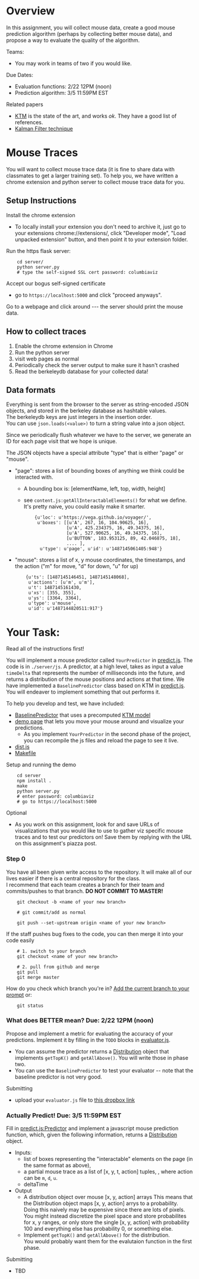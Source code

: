 # Overview

In this assignment, you will collect mouse data, create a good mouse prediction algorithm (perhaps by collecting better mouse data),
and propose a way to evaluate the quality of the algorithm.

Teams:

* You may work in teams of two if you would like.  

Due Dates: 

* Evaluation functions: 2/22 12PM (noon)
* Prediction algorithm: 3/5 11:59PM EST 

Related papers

* [KTM](http://depts.washington.edu/madlab/proj/ktm/) is the state of the art, and works _ok_.  They have a good list of references.
* [Kalman Filter technique](https://scholar.google.com/scholar?hl=en&q=User+target+intention+recognition+from+cursor+position+using+Kalman+filter&btnG=&as_sdt=1%2C33&as_sdtp=)


# Mouse Traces

You will want to collect mouse trace data (it is fine to share data with classmates to get a larger training set).
To help you, we have written a chrome extension and python server to collect mouse trace data for you.

## Setup Instructions

Install the chrome extension

* To locally install your extension you don't need to archive it, 
  just go to your extensions chrome://extensions/, click "Developer mode", 
  "Load unpacked extension" button, and then point it to your extension folder.

Run the https flask server:

        cd server/
        python server.py
        # type the self-signed SSL cert password: columbiaviz
        
Accept our bogus self-signed certificate

* go to `https://localhost:5000` and click "proceed anyways". 

Go to a webpage and click around --- the server should print the mouse data.


## How to collect traces

1. Enable the chrome extension in Chrome
2. Run the python server
3. visit web pages as normal
4. Periodically check the server output to make sure it hasn't crashed
5. Read the berkeleydb database for your collected data!


## Data formats

Everything is sent from the browser to the server as string-encoded JSON objects, and stored in the berkeley database as hashtable values.  
The berkeleydb keys are just integers in the insertion order.  
You can use `json.loads(<value>)` to turn a string value into a json object.

Since we periodically flush whatever we have to the server, we generate an ID for each page visit that we hope is unique.

The JSON objects have a special attribute "type" that is either "page" or "mouse".

* "page": stores a list of bounding boxes of anything we think could be interacted with.  
  * A bounding box is: [elementName, left, top, width, height] 
  * see `content.js:getAllInteractableElements()` for what we define.  It's pretty naive, you could easily make it smarter.

            {u'loc': u'https://vega.github.io/voyager/', 
             u'boxes': [[u'A', 267, 16, 104.90625, 16], 
                        [u'A', 425.234375, 16, 49.34375, 16], 
                        [u'A', 527.90625, 16, 49.34375, 16], 
                        [u'BUTTON', 183.953125, 89, 42.046875, 18], 
                        .... ], 
              u'type': u'page', u'id': u'1487145061405:948'}

* "mouse": stores a list of x, y mouse coordinates, the timestamps, and the action ("m" for move, "d" for down, "u" for up)


          {u'ts': [1487145146451, 1487145148068], 
           u'actions': [u'm', u'm'], 
           u't': 1487145161430, 
           u'xs': [355, 355], 
           u'ys': [3364, 3364], 
           u'type': u'mouse', 
           u'id': u'1487144820511:917'}



# Your Task:

Read all of the instructions first!  

You will implement a mouse predictor called `YourPredictor` in [predict.js](./server/js/predict.js).  The code is in `./server/js`.
A predictor, at a high level, takes as input a value `timeDelta` that represents the number of milliseconds into the future, and
returns a distribution of the mouse positions and actions at that time.
We have implemented a `BaselinePredictor` class based on KTM in [predict.js](./server/js/predict.js).
You will endeaver to implement something that out performs it.  

To help you develop and test, we have included:

* [BaselinePredictor](./server/js/predict.js) that uses a precomputed [KTM model](./server/js/ktm.js)
* [demo page](./server/templates/index.html) that lets you move your mouse around and visualize your predictions.
  * As you implement `YourPredictor` in the second phase of the project, you can recompile the js files and reload the page to see it live.
* [dist.js](./server/js/dist.js) 
* [Makefile](./server/Makefile)

Setup and running the demo

        cd server
        npm install .
        make
        python server.py
        # enter password: columbiaviz
        # go to https://localhost:5000

Optional

* As you work on this assignment, look for and save URLs of visualizations that you would like to use to gather viz specific mouse traces and to test our predictors on!
  Save them by replying with the URL on this assignment's piazza post.


### Step 0

You have all been given write access to the repository.  It will make all of our lives easier if
there is a central repository for the class.   
I recommend that each team creates a branch for their team and commits/pushes to that branch.
**DO NOT COMMIT TO MASTER!**

        git checkout -b <name of your new branch>
        
        # git commit/add as normal

        git push --set-upstream origin <name of your new branch>

If the staff pushes bug fixes to the code, you can then merge it into your code easily

        # 1. switch to your branch
        git checkout <name of your new branch>

        # 2. pull from github and merge
        git pull
        git merge master 

How do you check which branch you're in?  [Add the current branch to your prompt](https://coderwall.com/p/fasnya/add-git-branch-name-to-bash-prompt) or:

        git status


### What does BETTER mean? Due: 2/22 12PM (noon)

Propose and implement a metric for evaluating the accuracy of your predictions.  Implement it by filling in the `TODO` blocks in [evaluator.js](./server/js/evaluator.js).

* You can assume the predictor returns a [Distribution](./server/js/dist.js) object that implements `getTopK()` and `getAllAbove()`.
  You will write those in phase two.
* You can use the `BaselinePredictor` to test your evaluator -- note that the baseline predictor is not very good.

Submitting

* upload your `evaluator.js` file to [this dropbox link](https://www.dropbox.com/request/WDYKwcpqicxBaNUx8ZR9)


### Actually Predict!   Due: 3/5 11:59PM EST 

Fill in [predict.js:Predictor](./server/js/predict.js) and implement a javascript mouse prediction function, which, 
given the following information, returns a [Distribution](./server/js/dist.js) object.  

* Inputs:
  * list of boxes representing the "interactable" elements on the page (in the same format as above), 
  * a partial mouse trace as a list of [x, y, t, action] tuples, , where action can be `m`, `d`, `u`. 
  * deltaTime
* Output
  * A distribution object over mouse [x, y, action] arrays
    This means that the Distribution object maps [x, y, action] arrys to a probability.  
    Doing this naively may be expensive since there are lots of pixels.
    You might instead discretize the pixel space and store probabilites for x, y ranges,
    or only store the single [x, y, action] with probability 100 and everything else has probability 0,
    or something else.  
  * Implement `getTopK()` and `getAllAbove()`  for the distribution.  
    You would probably want them for the evalutaion function in the first phase.


Submitting

* TBD






